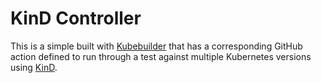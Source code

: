 # KinD Controller

This is a simple built with [Kubebuilder][kubebuilder] that has a
corresponding GitHub action defined to run through a test against multiple
Kubernetes versions using [KinD][kind].

[kubebuilder]: https://github.com/kubernetes-sigs/kubebuilder/
[kind]: https://github.com/kubernetes-sigs/kind/
